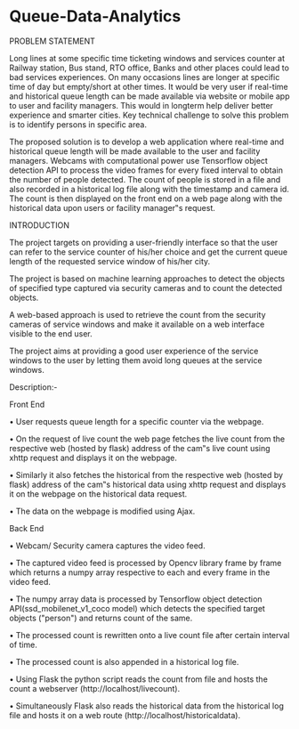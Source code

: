 # Queue-Data-Analytics

PROBLEM STATEMENT

Long lines at some specific time ticketing windows and services counter at Railway station, Bus stand, RTO office, Banks and other places could lead to bad services experiences. On many occasions lines are longer at specific time of day but empty/short at other times. It would be very user if real-time and historical queue length can be made available via website or mobile app to user and facility managers. This would in longterm help deliver better experience and smarter cities. Key technical challenge to solve this problem is to identify persons in specific area. 
 
 The proposed solution is to develop a web application where real-time and historical queue length will be made available to the user and facility managers. Webcams with computational power use Tensorflow object detection API to process the video frames for every fixed interval to obtain the number of people detected. The count of people is stored in a file and also recorded in a historical log file along with the timestamp and camera id. The count is then displayed on the front end on a web page along with the historical data upon users or facility manager‟s request.
 
INTRODUCTION

The project targets on providing a user-friendly interface so that the user can refer to the service counter of his/her choice and get the current queue length of the requested service window of his/her city. 

The project is based on machine learning approaches to detect the objects of specified type captured via security cameras and to count the detected objects. 

A web-based approach is used to retrieve the count from the security cameras of service windows and make it available on a web interface visible to the end user. 

The project aims at providing a good user experience of the service windows to the user by letting them avoid long queues at the service windows. 


Description:- 

Front End 

• User requests queue length for a specific counter via the webpage. 

• On the request of live count the web page fetches the live count from the respective web (hosted by flask) address of the cam‟s live count using xhttp request and displays it on the webpage. 

• Similarly it also fetches the historical from the respective web (hosted by flask) address of the cam‟s historical data using xhttp request and displays it on the webpage on the historical data request. 

• The data on the webpage is modified using Ajax. 

Back End 

• Webcam/ Security camera captures the video feed. 

• The captured video feed is processed by Opencv library frame by frame which returns a numpy array respective to each and every frame in the video feed. 

• The numpy array data is processed by Tensorflow object detection API(ssd_mobilenet_v1_coco model) which detects the specified target objects ("person") and returns count of the same. 

• The processed count is rewritten onto a live count file after certain interval of time.  

• The processed count is also appended in a historical log file. 

• Using Flask the python script reads the count from file and hosts the count a webserver (http://localhost/livecount). 

• Simultaneously  Flask also reads the historical data from the historical log file and hosts it on a web route (http://localhost/historicaldata).
